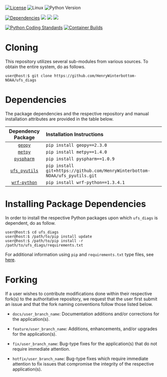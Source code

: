 [![License](https://img.shields.io/badge/License-LGPL_v2.1-black)](https://github.com/HenryWinterbottom-NOAA/ufs_diags/blob/develop/LICENSE)
![Linux](https://img.shields.io/badge/Linux-ubuntu%7Ccentos-lightgrey)
![Python Version](https://img.shields.io/badge/Python-3.5|3.6|3.7-blue)

[![Dependencies](https://img.shields.io/badge/Dependencies-ufs__pyutils-orange)](https://github.com/HenryWinterbottom-NOAA/ufs_pyutils)
[![](https://img.shields.io/badge/metpy-orange)](https://unidata.github.io/MetPy/latest/index.html)
[![](https://img.shields.io/badge/pyspharm-orange)](https://github.com/jswhit/pyspharm)
[![](https://img.shields.io/badge/wrf--python-orange)](https://github.com/NCAR/wrf-python)

[![Python Coding Standards](https://github.com/HenryWinterbottom-NOAA/ufs_diags/actions/workflows/pycodestyle.yaml/badge.svg)](https://github.com/HenryWinterbottom-NOAA/ufs_diags/actions/workflows/pycodestyle.yaml)
[![Container Builds](https://github.com/HenryWinterbottom-NOAA/ufs_diags/actions/workflows/containers.yaml/badge.svg)](https://github.com/HenryWinterbottom-NOAA/ufs_diags/actions/workflows/containers.yaml)

# Cloning

This repository utilizes several sub-modules from various sources. To
obtain the entire system, do as follows.

~~~
user@host:$ git clone https://github.com/HenryWinterbottom-NOAA/ufs_diags
~~~

# Dependencies

The package dependencies and the respective repository and manual
installation attributes are provided in the table below.

<div align="center">

| Dependency Package | <div align="left">Installation Instructions</div> | 
| :-------------: | :-------------: |
| [`geopy`](https://github.com/geopy/geopy) | <div align="left">`pip install geopy==2.3.0`</div> |
| [`metpy`](https://unidata.github.io/MetPy/latest/index.html) | <div align="left">`pip install metpy==1.4.0`</div> |
| [`pyspharm`](https://github.com/jswhit/pyspharm) | <div align="left">`pip install pyspharm==1.0.9`</div> |
| [`ufs_pyutils`](https://github.com/HenryWinterbottom-NOAA/ufs_pyutils) | <div align="left">`pip install git+https://github.com/HenryWinterbottom-NOAA/ufs_pyutils.git`</div> | 
| [`wrf-python`](https://github.com/NCAR/wrf-python) | <div align="left">`pip install wrf-python==1.3.4.1`</div> |

</div>

# Installing Package Dependencies

In order to install the respective Python packages upon which
`ufs_diags` is dependent, do as follow.

~~~
user@host:$ cd ufs_diags
user@host:$ /path/to/pip install update
user@host:$ /path/to/pip install -r /path/to/ufs_diags/requirements.txt
~~~

For additional information using `pip` and `requirements.txt` type files, see [here](https://pip.pypa.io/en/stable/reference/requirements-file-format/).

# Forking

If a user wishes to contribute modifications done within their
respective fork(s) to the authoritative repository, we request that
the user first submit an issue and that the fork naming conventions
follow those listed below.

- `docs/user_branch_name`: Documentation additions and/or corrections for the application(s).

- `feature/user_branch_name`: Additions, enhancements, and/or upgrades for the application(s).

- `fix/user_branch_name`: Bug-type fixes for the application(s) that do not require immediate attention.

- `hotfix/user_branch_name`: Bug-type fixes which require immediate attention to fix issues that compromise the integrity of the respective application(s). 


